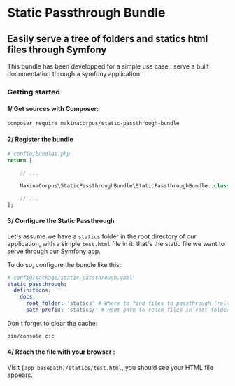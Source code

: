 # Static Passthrough Bundle
## Easily serve a tree of folders and statics html files through Symfony

This bundle has been developped for a simple use case : serve a built documentation through a symfony application.

### Getting started

#### 1/ Get sources with Composer:

```sh
composer require makinacorpus/static-passthrough-bundle
```

#### 2/ Register the bundle

```php
# config/bundles.php
return [

    // ...

    MakinaCorpus\StaticPassthroughBundle\StaticPassthroughBundle::class => ['all' => true],

    // ...
];
```

#### 3/ Configure the Static Passthrough

Let's assume we have a `statics` folder in the root directory of our application, with a simple `test.html` file in it:
that's the static file we want to serve through our Symfony app.

To do so, configure the bundle like this:

```yaml
# config/package/static_passthrough.yaml
static_passthrough:
  definitions:
    docs:
      root_folder: 'statics' # Where to find files to passthrough (relative to %kernel.project_dir%)
      path_prefix: 'statics/' # Root path to reach files in root_folder
```

Don't forget to clear the cache:

```sh
bin/console c:c
```

#### 4/ Reach the file with your browser :

Visit `[app_basepath]/statics/test.html`, you should see your HTML file appears.
